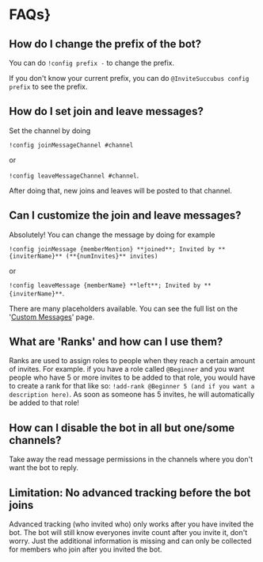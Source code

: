 # FAQs}

## How do I change the prefix of the bot?

You can do `!config prefix -` to change the prefix.

If you don't know your current prefix, you can do `@InviteSuccubus config prefix` to see the prefix.

## How do I set join and leave messages?

Set the channel by doing

`!config joinMessageChannel #channel`

or

`!config leaveMessageChannel #channel`.

After doing that, new joins and leaves will be posted to that channel.

## Can I customize the join and leave messages?

Absolutely! You can change the message by doing for example

`!config joinMessage {memberMention} **joined**; Invited by **{inviterName}** (**{numInvites}** invites)`

or

`!config leaveMessage {memberName} **left**; Invited by **{inviterName}**`.

There are many placeholders available. You can see the full list on the '[Custom Messages](/tr/modules/invites/custom-messages.md)' page.

## What are 'Ranks' and how can I use them?

Ranks are used to assign roles to people when they reach a certain amount of invites. For example. if you have a role called `@Beginner` and you want people who have 5 or more invites to be added to that role, you would have to create a rank for that like so: `!add-rank @Beginner 5 (and if you want a description here)`. As soon as someone has 5 invites, he will automatically be added to that role!

## How can I disable the bot in all but one/some channels?

Take away the read message permissions in the channels where you don't want the bot to reply.

## Limitation: No advanced tracking before the bot joins

Advanced tracking (who invited who) only works after you have invited the bot. The bot will still know everyones invite count after you invite it, don't worry. Just the additional information is missing and can only be collected for members who join after you invited the bot.
